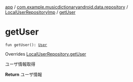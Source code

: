 [app](../../index.md) / [com.example.musicdictionaryandroid.data.repository](../index.md) / [LocalUserRepositoryImp](index.md) / [getUser](./get-user.md)

# getUser

`fun getUser(): `[`User`](../../com.example.musicdictionaryandroid.domain.model.entity/-user/index.md)

Overrides [LocalUserRepository.getUser](../-local-user-repository/get-user.md)

ユーザ情報取得

**Return**
ユーザ情報

